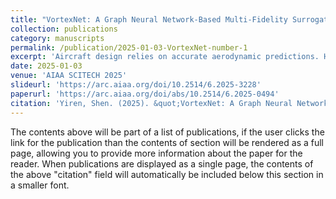 ```yaml
---
title: "VortexNet: A Graph Neural Network-Based Multi-Fidelity Surrogate Model for Field Predictions"
collection: publications
category: manuscripts
permalink: /publication/2025-01-03-VortexNet-number-1
excerpt: 'Aircraft design relies on accurate aerodynamic predictions. High-fidelity (HF) methods, such as computational fluid dynamics (CFD), provide accurate aerodynamic analyses but are computationally expensive for early-stage design. Conversely, low-fidelity (LF) methods, such as the vortex lattice method (VLM), offer cost-effective solutions but struggle to capture complex flow phenomena, limiting their predictive accuracy. The conceptual design process thus presents a fidelity-cost trade-off, requiring a balance between high-fidelity (HF) and LF data in early design phases. This study introduces VortexNet, a graph neural network (GNN)- based surrogate model designed to bridge the fidelity gap between LF and HF aerodynamic predictions. VortexNet learns corrections to LF panel-wise local loading coefficient field data using data-driven insights from HF CFD simulations, enabling pressure coefficient field predictions across a range of Delta wing geometries and free-stream conditions. The model demonstrates strong prediction accuracy and generalizability across configurations, effectively capturing nonlinear flow features under geometric variations. A hyper-parameter sensitivity study and a preliminary prediction mechanism explanation, leveraging the latent space ablation technique, are conducted to rationalize the model’s predictive capabilities and provide guidance for future improvements in VortexNet-like surrogate modeling. These results indicate that VortexNet has potential as a valuable tool for conceptual design in multidisciplinary design optimization (MDO), while emphasizing the need for further validation and refinement.'
date: 2025-01-03
venue: 'AIAA SCITECH 2025'
slideurl: 'https://arc.aiaa.org/doi/10.2514/6.2025-3228'
paperurl: 'https://arc.aiaa.org/doi/abs/10.2514/6.2025-0494'
citation: 'Yiren, Shen. (2025). &quot;VortexNet: A Graph Neural Network-Based Multi-Fidelity Surrogate Model for Field Predictions.&quot; <i>AIAA SCITECH 2025</i>. 1(0494).'
---
```


The contents above will be part of a list of publications, if the user clicks the link for the publication than the contents of section will be rendered as a full page, allowing you to provide more information about the paper for the reader. When publications are displayed as a single page, the contents of the above "citation" field will automatically be included below this section in a smaller font.
